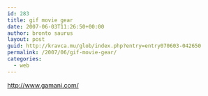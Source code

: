 ```yaml
---
id: 283
title: gif movie gear
date: 2007-06-03T11:26:50+00:00
author: bronto saurus
layout: post
guid: http://kravca.mu/glob/index.php?entry=entry070603-042650
permalink: /2007/06/gif-movie-gear/
categories:
  - web
---
```

<a href="http://www.gamani.com/" target="_blank" >http://www.gamani.com/</a>